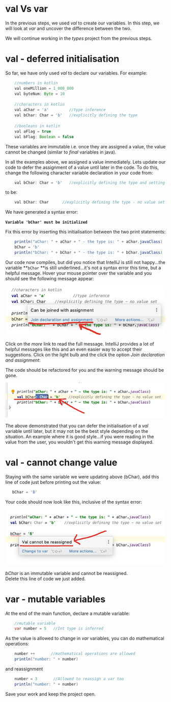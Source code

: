 # val Vs var

In the previous steps, we used *val* to create our variables.  In this step, we will look at *var* and uncover the difference between the two.

We will continue working in the *types* project from the previous steps.


# val - deferred initialisation

So far, we have only used *val* to declare our variables.  For example:

~~~java
    //numbers in kotlin
    val oneMillion = 1_000_000
    val byteNum: Byte = 10              

    //characters in kotlin
    val aChar = 'a'			//type inference
    val bChar: Char = 'b'   //explicitly defining the type

    //booleans in kotlin
    val aFlag = true
    val bFlag: Boolean = false
~~~

These variables are immutable i.e. once they are assigned a value, the value cannot be changed (similar to *final* variables in java).

In all the examples above, we assigned a value immediately.  Lets update our code to defer the assignment of a value until later in the code.  To do this, change the following character variable declaration in your code from:

~~~java
    val bChar: Char = 'b'   //explicitly defining the type and setting the value
~~~

to be:

~~~java
    val bChar: Char      //explicitly defining the type - no value set
~~~

We have generated a syntax error:

**`Variable 'bChar' must be initialized`**

Fix this error by inserting this initialisation between the two print statements:

~~~java
    println("aChar: " + aChar + " - the type is: " + aChar.javaClass)
    bChar = 'b'
    println("bChar: " + bChar + " - the type is: " + bChar.javaClass)
~~~

Our code now compiles, but did you notice that IntelliJ is still not happy...the variable **`bChar` **is still underlined...it's not a syntax error this time, but a helpful message.  Hover your mouse pointer over the variable and you should see the following message appear:

![](img/s17.png)

Click on the *more* link to read the full message.  IntelliJ provides a lot of helpful messages like this and an even easier way to accept their suggestions.  Click on the light bulb and the click the option *Join declaration and assignment*:

The code should be refactored for you and the warning message should be gone.  

![](img/s18.png)

The above demonstrated that you can defer the initialisation of a *val* variable until later, but it may not be the best style depending on the situation.  An example where it is good style...if you were reading in the value from the user, you wouldn't get this warning message displayed.


# val - cannot change value

Staying with the same variable we were updating above (bChar), add this line of code just before printing out the value:

~~~java
   bChar = 'B'
~~~

Your code should now look like this, inclusive of the syntax error:

![](img/s19.png)

*bChar* is an immutable variable and cannot be reassigned.  
Delete this line of code we just added.


# var - mutable variables

At the end of the main function, declare a mutable variable:

~~~java
    //mutable variable
    var number = 5   //Int type is inferred
~~~

As the value is allowed to change in *var* variables, you can do mathematical operations:

~~~java
    number ++       //mathematical operations are allowed
    println("number: " + number)
~~~

and reassignment

~~~java
    number = 3       //Allowed to reassign a var too
    println("number: " + number)
~~~

Save your work and keep the project open.
